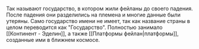 Так называют государство, в котором жили фейланы до своего падения. После падения они разделились на племена и многие данные были утеряны. Само государство имени не имеет, так как название страны в целом переводится как "Государство". Полностью занимало [[Континент - Эделин]], а также [[Платформы фейлан|платформы]], созданные ими в ближнем космосе.